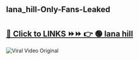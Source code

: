 
 ## lana_hill-Only-Fans-Leaked

# <h2><a href="https://clipsfans.com/lana_hill&ref=git">🔗 Click to LINKS ⏩⏩ 👉 🟢 lana hill </a></h2>

<a href="https://clipsfans.com/lana_hill&ref=git" rel="nofollow" data-target="animated-image.originalLink"><img src="https://i.ibb.co.com/xMMVF88/686577567.gif" alt="Viral Video Original" style="max-width: 100%; display: inline-block;" data-target="animated-image.originalImage"></a>
